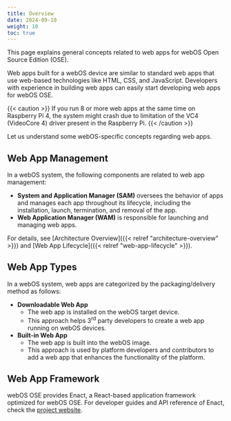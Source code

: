 ```yaml
---
title: Overview
date: 2024-09-10
weight: 10
toc: true
---
```


This page explains general concepts related to web apps for webOS Open Source Edition (OSE).

Web apps built for a webOS device are similar to standard web apps that use web-based technologies like HTML, CSS, and JavaScript. Developers with experience in building web apps can easily start developing web apps for webOS OSE.

{{< caution >}}
If you run 8 or more web apps at the same time on Raspberry Pi 4, the system might crash due to limitation of the VC4 (VideoCore 4) driver present in the Raspberry Pi.
{{< /caution >}}

Let us understand some webOS-specific concepts regarding web apps.

## Web App Management

In a webOS system, the following components are related to web app management:

- **System and Application Manager (SAM)** oversees the behavior of apps and manages each app throughout its lifecycle, including the installation, launch, termination, and removal of the app.
- **Web Application Manager (WAM)** is responsible for launching and managing web apps.

For details, see [Architecture Overview]({{< relref "architecture-overview" >}}) and [Web App Lifecycle]({{< relref "web-app-lifecycle" >}}).

## Web App Types

In a webOS system, web apps are categorized by the packaging/delivery method as follows:

- **Downloadable Web App**
    - The web app is installed on the webOS target device.
    - This approach helps 3<sup>rd</sup> party developers to create a web app running on webOS devices.
- **Built-in Web App**
    - The web app is built into the webOS image.
    - This approach is used by platform developers and contributors to add a web app that enhances the functionality of the platform.

## Web App Framework

webOS OSE provides Enact, a React-based application framework optimized for webOS OSE. For developer guides and API reference of Enact, check the [project website](http://enactjs.com).
